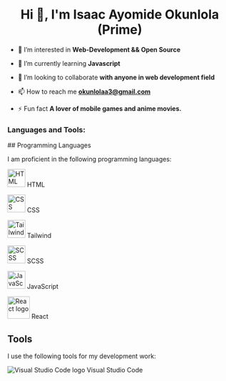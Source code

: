 <h1 align="center">Hi 👋, I'm Isaac Ayomide Okunlola (Prime)</h1>

- 🔭 I’m interested in **Web-Development && Open Source**

- 🌱 I’m currently learning **Javascript**

- 👯 I’m looking to collaborate **with anyone in web development field**

- 📫 How to reach me **okunlolaa3@gmail.com**

- ⚡ Fun fact **A lover of mobile games and anime movies.**

<h3 align="left">Languages and Tools:</h3>
<p align="left">
## Programming Languages

I am proficient in the following programming languages:

<img src="https://www.google.com/url?sa=i&url=https%3A%2F%2Fwww.flaticon.com%2Ffree-icon%2Fhtml-5_919827&psig=AOvVaw2ym2bMVqIJcrptM6rSC3mq&ust=1699531250274000&source=images&cd=vfe&ved=0CBIQjRxqFwoTCNCaubSttIIDFQAAAAAdAAAAABAE" alt="HTML logo" width="40" height="40"> HTML

<img src="https://www.flaticon.com/free-icon/css-3_5968242" alt="CSS logo" width="40" height="40"> CSS

<img src="https://tailwindcss.com/img/tailwind.svg" alt="Tailwind logo" width="40" height="40"> Tailwind

<img src="https://images.app.goo.gl/XJLgiKYFMhLD9fKS9" alt="SCSS logo" width="40" height="40"> SCSS

<img src="https://upload.wikimedia.org/wikipedia/commons/thumb/6/a4/JavaScript-logo.svg/225px-JavaScript-logo.svg.png" alt="JavaScript logo" width="40" height="40"> JavaScript

<img src="https://upload.wikimedia.org/wikipedia/commons/thumb/a/a7/React-icon.svg/220px-React-icon.svg.png" alt="React logo" width="50" height="50"> React
## Tools

I use the following tools for my development work:

<img src="https://code.visualstudio.com/assets/icon-48x48@2.png" alt="Visual Studio Code logo"> Visual Studio Code
 </p>



